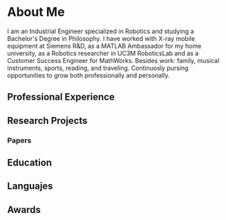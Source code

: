 # About Me

I am an Industrial Engineer specialized in Robotics and studying a Bachelor's Degree in Philosophy. I have worked with X-ray mobile equipment at Siemens R&D, as a MATLAB Ambassador for my home university, as a Robotics researcher in UC3M RoboticsLab and as a Customer Success Engineer for MathWorks. Besides work: family, musical instruments, sports, reading, and traveling. Continuosly pursing opportunities to grow both professionally and personally.


## Professional Experience


## Research Projects


### Papers

## Education

## Languajes

## Awards
